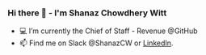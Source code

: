 ### Hi there 👋 - I'm Shanaz Chowdhery Witt 

- 💻 I’m currently the Chief of Staff - Revenue @GitHub
- 📫 Find me on Slack @ShanazCW or [LinkedIn](https://www.linkedin.com/in/shanazcw).
